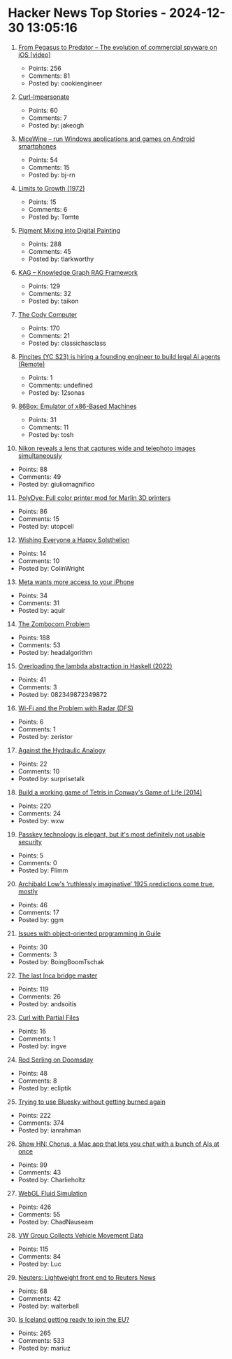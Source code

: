 # Hacker News Top Stories - 2024-12-30 13:05:16

1. [From Pegasus to Predator – The evolution of commercial spyware on iOS [video]](https://media.ccc.de/v/38c3-from-pegasus-to-predator-the-evolution-of-commercial-spyware-on-ios)
   - Points: 256
   - Comments: 81
   - Posted by: cookiengineer

2. [Curl-Impersonate](https://github.com/lexiforest/curl-impersonate)
   - Points: 60
   - Comments: 7
   - Posted by: jakeogh

3. [MiceWine – run Windows applications and games on Android smartphones](https://github.com/KreitinnSoftware/MiceWine-Application)
   - Points: 54
   - Comments: 15
   - Posted by: bj-rn

4. [Limits to Growth (1972)](http://bit-player.org/extras/limits/)
   - Points: 15
   - Comments: 6
   - Posted by: Tomte

5. [Pigment Mixing into Digital Painting](https://scrtwpns.com/mixbox/)
   - Points: 288
   - Comments: 45
   - Posted by: tlarkworthy

6. [KAG – Knowledge Graph RAG Framework](https://github.com/OpenSPG/KAG)
   - Points: 129
   - Comments: 32
   - Posted by: taikon

7. [The Cody Computer](https://www.codycomputer.org/)
   - Points: 170
   - Comments: 21
   - Posted by: classichasclass

8. [Pincites (YC S23) is hiring a founding engineer to build legal AI agents (Remote)](https://www.ycombinator.com/companies/pincites/jobs)
   - Points: 1
   - Comments: undefined
   - Posted by: 12sonas

9. [86Box: Emulator of x86-Based Machines](https://github.com/86Box/86Box)
   - Points: 31
   - Comments: 11
   - Posted by: tosh

10. [Nikon reveals a lens that captures wide and telephoto images simultaneously](https://www.digitalcameraworld.com/cameras/dash-cams/nikon-reveals-incredible-lens-that-captures-wide-and-telephoto-images-simultaneously)
   - Points: 88
   - Comments: 49
   - Posted by: giuliomagnifico

11. [PolyDye: Full color printer mod for Marlin 3D printers](https://github.com/cooljjj33/PolyDye)
   - Points: 86
   - Comments: 15
   - Posted by: utopcell

12. [Wishing Everyone a Happy Solsthelion](https://www.solipsys.co.uk/ZimExpt/Solsthelion.html)
   - Points: 14
   - Comments: 10
   - Posted by: ColinWright

13. [Meta wants more access to your iPhone](https://techcrunch.com/2024/12/19/apple-and-meta-go-to-war-over-interoperability-vs-privacy/)
   - Points: 34
   - Comments: 31
   - Posted by: aquir

14. [The Zombocom Problem](https://newsletter.squishy.computer/p/the-zombocom-problem)
   - Points: 188
   - Comments: 53
   - Posted by: headalgorithm

15. [Overloading the lambda abstraction in Haskell (2022)](https://acatalepsie.fr/posts/overloading-lambda.html)
   - Points: 41
   - Comments: 3
   - Posted by: 082349872349872

16. [Wi-Fi and the Problem with Radar (DFS)](https://blog.iptel.com.au/wifi-and-the-problem-with-radar)
   - Points: 6
   - Comments: 1
   - Posted by: zeristor

17. [Against the Hydraulic Analogy](https://lcamtuf.substack.com/p/against-the-hydraulic-analogy)
   - Points: 22
   - Comments: 10
   - Posted by: surprisetalk

18. [Build a working game of Tetris in Conway's Game of Life (2014)](https://codegolf.stackexchange.com/questions/11880/build-a-working-game-of-tetris-in-conways-game-of-life)
   - Points: 220
   - Comments: 24
   - Posted by: wxw

19. [Passkey technology is elegant, but it's most definitely not usable security](https://arstechnica.com/security/2024/12/passkey-technology-is-elegant-but-its-most-definitely-not-usable-security/)
   - Points: 5
   - Comments: 0
   - Posted by: Flimm

20. [Archibald Low's ‘ruthlessly imaginative’ 1925 predictions come true, mostly](https://www.theguardian.com/science/2024/dec/29/scientist-archibald-low-ruthlessly-imaginative-1925-predictions-for-the-future-come-true)
   - Points: 46
   - Comments: 17
   - Posted by: ggm

21. [Issues with object-oriented programming in Guile](https://dthompson.us/posts/issues-with-object-oriented-programming-in-guile.html)
   - Points: 30
   - Comments: 3
   - Posted by: BoingBoomTschak

22. [The last Inca bridge master](https://www.bbc.com/travel/article/20241206-the-last-inca-bridge-master)
   - Points: 119
   - Comments: 26
   - Posted by: andsoitis

23. [Curl with Partial Files](https://daniel.haxx.se/blog/2024/12/30/curl-with-partial-files/)
   - Points: 16
   - Comments: 1
   - Posted by: ingve

24. [Rod Serling on Doomsday](https://mubi.com/en/notebook/posts/rod-serling-on-doomsday)
   - Points: 48
   - Comments: 8
   - Posted by: ecliptik

25. [Trying to use Bluesky without getting burned again](https://chrisholdgraf.com/blog/2024/bluesky)
   - Points: 222
   - Comments: 374
   - Posted by: ianrahman

26. [Show HN: Chorus, a Mac app that lets you chat with a bunch of AIs at once](https://melty.sh/chorus)
   - Points: 99
   - Comments: 43
   - Posted by: Charlieholtz

27. [WebGL Fluid Simulation](https://paveldogreat.github.io/WebGL-Fluid-Simulation/)
   - Points: 426
   - Comments: 55
   - Posted by: ChadNauseam

28. [VW Group Collects Vehicle Movement Data](https://twitter.com/alex_avoigt/status/1873315392082334150)
   - Points: 115
   - Comments: 84
   - Posted by: Luc

29. [Neuters: Lightweight front end to Reuters News](https://neuters.de/about)
   - Points: 68
   - Comments: 42
   - Posted by: walterbell

30. [Is Iceland getting ready to join the EU?](https://mikegalsworthy.substack.com/p/is-iceland-getting-ready-to-join)
   - Points: 265
   - Comments: 533
   - Posted by: mariuz

